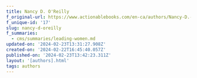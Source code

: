 ```yaml
---
title: Nancy D. O'Reilly
f_original-url: https://www.actionablebooks.com/en-ca/authors/Nancy-D.-O'Reilly/
f_unique-id: '17'
slug: nancy-d-oreilly
f_summaries:
  - cms/summaries/leading-women.md
updated-on: '2024-02-23T13:31:27.908Z'
created-on: '2024-02-22T16:45:40.057Z'
published-on: '2024-02-23T13:42:23.311Z'
layout: '[authors].html'
tags: authors
---
```



